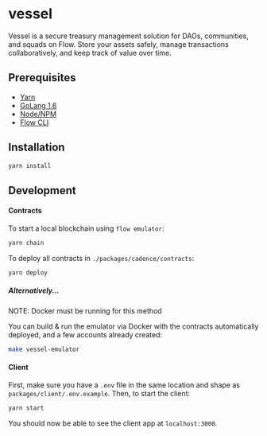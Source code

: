 # vessel

Vessel is a secure treasury management solution for DAOs, communities, and squads on Flow. Store your assets safely, manage transactions collaboratively, and keep track of value over time.

## Prerequisites

- [Yarn](https://classic.yarnpkg.com/lang/en/docs/install)
- [GoLang 1.6](https://golang.org/doc/install)
- [Node/NPM](https://docs.npmjs.com/downloading-and-installing-node-js-and-npm)
- [Flow CLI](https://docs.onflow.org/flow-cli/install/)

## Installation

```bash
yarn install
```

## Development

#### Contracts

To start a local blockchain using `flow emulator`:

```bash
yarn chain
```

To deploy all contracts in `./packages/cadence/contracts`:

```bash
yarn deploy
```

##### Alternatively...

NOTE: Docker must be running for this method

You can build & run the emulator via Docker with the contracts automatically deployed, and a few
accounts already created:

```bash
make vessel-emulator
```

#### Client

First, make sure you have a `.env` file in the same location and shape as `packages/client/.env.example`. Then, to start the client:

```bash
yarn start
```

You should now be able to see the client app at `localhost:3000`.
